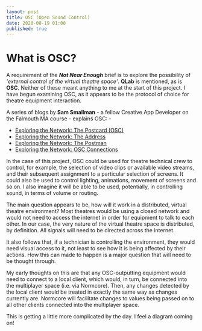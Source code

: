 ```yaml
---
layout: post
title: OSC (Open Sound Control)
date: 2020-08-19 01:00
published: true
---
```


# What is OSC?

A requirement of the **_Not Near Enough_** brief is to explore the possibility of _'external control of the virtual theatre space'_. **QLab** is mentioned, as is **OSC**. Neither of these meant anything to me at the start of this project. I have begun examining OSC, as it appears to be the protocol of choice for theatre equipment interaction. 

A series of blogs by **Sam Smallman** - a fellow Creative App Developer on the Falmouth MA course - explains OSC: -

* [Exploring the Network: The Postcard (OSC)](https://blog.etcconnect.com/2017/08/exploring-the-network-osc-part-i/)
* [Exploring the Network: The Address](https://blog.etcconnect.com/2017/11/exploring-the-network-the-address/)
* [Exploring the Network: The Postman](https://blog.etcconnect.com/2018/01/exploring-the-network-the-postman/)
* [Exploring the Network: OSC Connections](https://blog.etcconnect.com/2019/02/exploring-the-network-osc-part-ii/)

In the case of this project, OSC could be used for theatre technical crew to control, for example, the selection of video clips or available video streams, and their subsequent assignment to a particular selection of screens. It could also be used to control lighting, animations, movement of screens and so on. I also imagine it will be able to be used, potentially, in controlling sound, in terms of volume or routing.

The main question appears to be, how will it work in a distributed, virtual theatre environment? 
Most theatres would be using a closed network and would not need to access the internet in order for equipment to talk to each other. In our case, the very nature of the virtual theatre space is distributed, by definition. All signals will need to be directed across the internet.

It also follows that, if a technician is controlling the environment, they would need visual access to it, not least to see how it is being affected by their actions. How this can made to happen is a major question that will need to be thought through. 

My early thoughts on this are that any OSC-outputting equipment would need to connect to a local client, which would, in turn, be connected into the multiplayer space (i.e. via Normcore). Then, any changes detected by the local client would be treated in exactly the same way as changes currently are.  Normcore will facilitate changes to values being passed on to all other clients connected into the multiplayer space.

This is getting a little more complicated by the day. I feel a diagram coming on!

